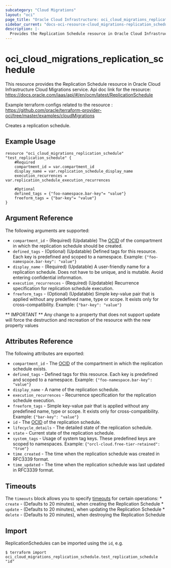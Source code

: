 ```yaml
---
subcategory: "Cloud Migrations"
layout: "oci"
page_title: "Oracle Cloud Infrastructure: oci_cloud_migrations_replication_schedule"
sidebar_current: "docs-oci-resource-cloud_migrations-replication_schedule"
description: |-
  Provides the Replication Schedule resource in Oracle Cloud Infrastructure Cloud Migrations service
---
```


# oci_cloud_migrations_replication_schedule
This resource provides the Replication Schedule resource in Oracle Cloud Infrastructure Cloud Migrations service.
Api doc link for the resource: https://docs.oracle.com/iaas/api/#/en/ocm/latest/ReplicationSchedule

Example terraform configs related to the resource : https://github.com/oracle/terraform-provider-oci/tree/master/examples/cloudMigrations

Creates a replication schedule.


## Example Usage

```hcl
resource "oci_cloud_migrations_replication_schedule" "test_replication_schedule" {
	#Required
	compartment_id = var.compartment_id
	display_name = var.replication_schedule_display_name
	execution_recurrences = var.replication_schedule_execution_recurrences

	#Optional
	defined_tags = {"foo-namespace.bar-key"= "value"}
	freeform_tags = {"bar-key"= "value"}
}
```

## Argument Reference

The following arguments are supported:

* `compartment_id` - (Required) (Updatable) The [OCID](https://docs.cloud.oracle.com/iaas/Content/General/Concepts/identifiers.htm) of the compartment in which the replication schedule should be created.
* `defined_tags` - (Optional) (Updatable) Defined tags for this resource. Each key is predefined and scoped to a namespace. Example: `{"foo-namespace.bar-key": "value"}` 
* `display_name` - (Required) (Updatable) A user-friendly name for a replication schedule. Does not have to be unique, and is mutable. Avoid entering confidential information.
* `execution_recurrences` - (Required) (Updatable) Recurrence specification for replication schedule execution.
* `freeform_tags` - (Optional) (Updatable) Simple key-value pair that is applied without any predefined name, type or scope. It exists only for cross-compatibility. Example: `{"bar-key": "value"}` 


** IMPORTANT **
Any change to a property that does not support update will force the destruction and recreation of the resource with the new property values

## Attributes Reference

The following attributes are exported:

* `compartment_id` - The [OCID](https://docs.cloud.oracle.com/iaas/Content/General/Concepts/identifiers.htm) of the compartment in which the replication schedule exists.
* `defined_tags` - Defined tags for this resource. Each key is predefined and scoped to a namespace. Example: `{"foo-namespace.bar-key": "value"}` 
* `display_name` - A name of the replication schedule.
* `execution_recurrences` - Recurrence specification for the replication schedule execution.
* `freeform_tags` - Simple key-value pair that is applied without any predefined name, type or scope. It exists only for cross-compatibility. Example: `{"bar-key": "value"}` 
* `id` - The [OCID](https://docs.cloud.oracle.com/iaas/Content/General/Concepts/identifiers.htm) of the replication schedule.
* `lifecycle_details` - The detailed state of the replication schedule.
* `state` - Current state of the replication schedule.
* `system_tags` - Usage of system tag keys. These predefined keys are scoped to namespaces. Example: `{"orcl-cloud.free-tier-retained": "true"}` 
* `time_created` - The time when the replication schedule was created in RFC3339 format.
* `time_updated` - The time when the replication schedule was last updated in RFC3339 format.

## Timeouts

The `timeouts` block allows you to specify [timeouts](https://registry.terraform.io/providers/oracle/oci/latest/docs/guides/changing_timeouts) for certain operations:
	* `create` - (Defaults to 20 minutes), when creating the Replication Schedule
	* `update` - (Defaults to 20 minutes), when updating the Replication Schedule
	* `delete` - (Defaults to 20 minutes), when destroying the Replication Schedule


## Import

ReplicationSchedules can be imported using the `id`, e.g.

```
$ terraform import oci_cloud_migrations_replication_schedule.test_replication_schedule "id"
```

